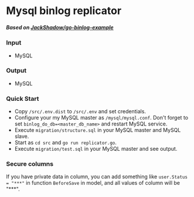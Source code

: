 # Mysql binlog replicator

##### Based on [JackShadow/go-binlog-example](https://github.com/JackShadow/go-binlog-example) 

### Input
- MySQL

### Output
- MySQL

### Quick Start
- Copy `/src/.env.dist` to `/src/.env` and set credentials.
- Configure your my MySQL master as `/mysql/mysql.conf`. 
Don't forget to set `binlog_do_db=<master_db_name>` and restart MySQL service.
- Execute `migration/structure.sql` in your MySQL master and MySQL slave.
- Start as `cd src` and `go run replicator.go`.
- Execute `migration/test.sql` in your MySQL master and see output.

### Secure columns

If you have private data in column, you can add something like `user.Status = "***"` in function `BeforeSave` in model, and all values of column will be "***".